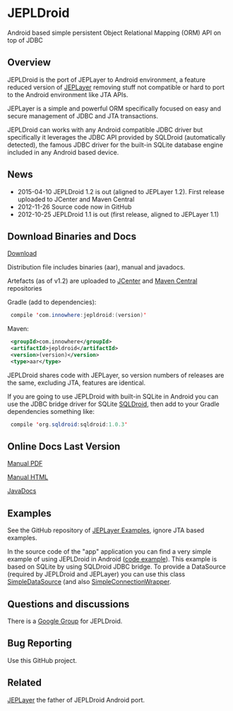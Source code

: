 JEPLDroid
========
	
Android based simple persistent Object Relational Mapping (ORM) API on top of JDBC

Overview
------
JEPLDroid is the port of JEPLayer to Android environment, a feature reduced version of [JEPLayer](https://github.com/jmarranz/jeplayer)
removing stuff not compatible or hard to port to the Android environment like JTA APIs.

JEPLayer is a simple and powerful ORM specifically focused on easy and secure management of JDBC and JTA transactions.

JEPLDroid can works with any Android compatible JDBC driver but specifically it leverages the JDBC API provided by SQLDroid
(automatically detected), the famous JDBC driver for the built-in SQLite database engine included in any Android based device.


News
------

- 2015-04-10 JEPLDroid 1.2 is out (aligned to JEPLayer 1.2). First release uploaded to JCenter and Maven Central
- 2012-11-26 Source code now in GitHub
- 2012-10-25 JEPLDroid 1.1 is out (first release, aligned to JEPLayer 1.1)


Download Binaries and Docs
------

[Download](https://sourceforge.net/projects/jepldroid/files/)

Distribution file includes binaries (aar), manual and javadocs.

Artefacts (as of v1.2) are uploaded to [JCenter](https://bintray.com/jmarranz/maven/jepldroid/view) and [Maven Central](https://oss.sonatype.org/content/repositories/releases/com/innowhere/jepldroid/) repositories

Gradle (add to dependencies):

```java
 compile 'com.innowhere:jepldroid:(version)'
```

Maven: 

```xml
 <groupId>com.innowhere</groupId>
 <artifactId>jepldroid</artifactId>
 <version>(version)</version>
 <type>aar</type>
```

JEPLDroid shares code with JEPLayer, so version numbers of releases are the same, excluding JTA, features are identical.

If you are going to use JEPLDroid with built-in SQLite in Android you can use the JDBC bridge driver for SQLite [SQLDroid](https://github.com/SQLDroid/SQLDroid),
then add to your Gradle dependencies something like:
  
```java
 compile 'org.sqldroid:sqldroid:1.0.3' 
```

Online Docs Last Version
------

[Manual PDF](http://jepldroid.sourceforge.net/docs/manual/jepldroid_manual.pdf)

[Manual HTML](http://jepldroid.sourceforge.net/docs/manual/jepldroid_manual.htm)

[JavaDocs](http://jepldroid.sourceforge.net/docs/javadoc/)

Examples
------

See the GitHub repository of [JEPLayer Examples](https://github.com/jmarranz/jeplayer_examples), ignore JTA based examples.

In the source code of the "app" application you can find a very simple example of using JEPLDroid in Android ([code example](https://github.com/jmarranz/jepldroid/blob/master/app/src/main/java/com/innowhere/jepldroidtest/MainActivity.java)).
This example is based on SQLite by using SQLDroid JDBC bridge. To provide a DataSource (required by JEPLDroid and JEPLayer) you can use this
class [SimpleDataSource](https://github.com/jmarranz/jepldroid/blob/master/app/src/main/java/com/innowhere/jepldroidtest/SimpleDataSource.java)
(and also [SimpleConnectionWrapper](https://github.com/jmarranz/jepldroid/blob/master/app/src/main/java/com/innowhere/jepldroidtest/SimpleConnectionWrapper.java).


Questions and discussions
------

There is a [Google Group](https://groups.google.com/forum/#!forum/jepldroid) for JEPLDroid.

Bug Reporting
------

Use this GitHub project.


Related
------

[JEPLayer](https://github.com/jmarranz/jeplayer) the father of JEPLDroid Android port.

